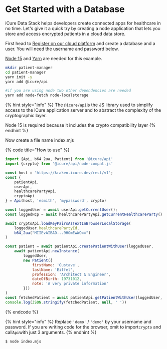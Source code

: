 # Get Started with a Database

iCure Data Stack helps developers create connected apps for healthcare in no time. Let's give it a quick try by creating a node application that lets you store and access encrypted patients in a cloud data store.

First head to [Register on our cloud platform](install-icure.md) and create a database and a user. You will need the username and password below.

[Node 15](https://nodejs.org/en/blog/release/v15.0.0/) and [Yarn](https://classic.yarnpkg.com/en/docs/install) are needed for this example.

```bash
mkdir patient-manager
cd patient-manager
yarn init -y
yarn add @icure/api

#if you are using node two other dependencies are needed
yarn add node-fetch node-localstorage
```

{% hint style="info" %}
The `@icure/api`is the JS library used to simplify access to the iCure application server and to abstract the complexity of the cryptographic layer.

Node 15 is required because it includes the crypto compatibility layer
{% endhint %}

Now create a file name index.mjs

{% code title="How to use" %}
```javascript
import {Api, b64_2ua, Patient} from '@icure/api'
import {crypto} from '@icure/api/node-compat.js'

const host = 'https://kraken.icure.dev/rest/v1';
const {
	patientApi,
	userApi,
	healthcarePartyApi,
	cryptoApi
} = Api(host, 'esmith', 'mypassword', crypto)

const loggedUser = await userApi.getCurrentUser();
const loggedHcp = await healthcarePartyApi.getCurrentHealthcareParty()

await cryptoApi.loadKeyPairsAsTextInBrowserLocalStorage(
	loggedUser.healthcarePartyId,
	b64_2ua("MIIEvAIBAD...9HOmEwWQ==")
)

const patient = await patientApi.createPatientWithUser(loggedUser,
	await patientApi.newInstance(
		loggedUser,
		new Patient({
			firstName: 'Gustave',
			lastName: 'Eiffel',
			profession: 'Architect & Engineer',
			dateOfBirth: 19731012,
			note: 'A very private information'
		}))
)
const fetchedPatient = await patientApi.getPatientWithUser(loggedUser, patient.id)
console.log(JSON.stringify(fetchedPatient, null, ' '))
```
{% endcode %}

{% hint style="info" %}
Replace `'demo'` / `'demo'` by your username and password. If you are writing code for the browser, omit to import`crypto` and call`Api`with just 3 arguments.
{% endhint %}

```bash
$ node index.mjs
```

##
